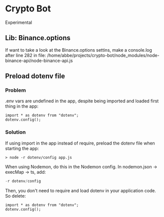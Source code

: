 # Crypto Bot

Experimental

## Lib: Binance.options

If want to take a look at the Binance.options settins, make a console.log after line 282 in file:
/home/abbe/projects/crypto-bot/node_modules/node-binance-api/node-binance-api.js

## Preload dotenv file

### Problem

.env vars are undefined in the app, despite being imported and loaded first thing in the app:

```nodejs
import * as dotenv from "dotenv";
dotenv.config();
```

### Solution

If using import in the app instead of require, preload the dotenv file when starting the app:

```nodejs
> node -r dotenv/config app.js
```

When using Nodemon, do this in the Nodemon config. In nodemon.json -> execMap -> ts, add:

```JavaScript
-r dotenv/config
 ```

Then, you don't need to require and load dotenv in your application code. So delete:

```nodejs
import * as dotenv from "dotenv";
dotenv.config();
```
